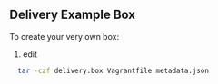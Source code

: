 ## Delivery Example Box


To create your very own box:

  1. edit
```bash
  tar -czf delivery.box Vagrantfile metadata.json
```
